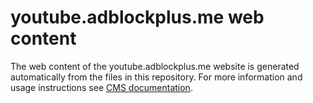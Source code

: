 # youtube.adblockplus.me web content #

The web content of the youtube.adblockplus.me website is generated
automatically from the files in this repository. For more information and usage
instructions see [CMS documentation](https://github.com/adblockplus/cms/blob/master/README.md#content-structure).
